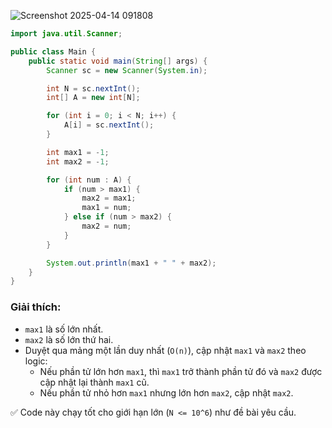 ![Screenshot 2025-04-14 091808](https://github.com/user-attachments/assets/5069e773-4522-462d-988e-b16a8cb1a424)


```java
import java.util.Scanner;

public class Main {
    public static void main(String[] args) {
        Scanner sc = new Scanner(System.in);

        int N = sc.nextInt();
        int[] A = new int[N];

        for (int i = 0; i < N; i++) {
            A[i] = sc.nextInt();
        }

        int max1 = -1;
        int max2 = -1;

        for (int num : A) {
            if (num > max1) {
                max2 = max1;
                max1 = num;
            } else if (num > max2) {
                max2 = num;
            }
        }

        System.out.println(max1 + " " + max2);
    }
}
```

### Giải thích:
- `max1` là số lớn nhất.
- `max2` là số lớn thứ hai.
- Duyệt qua mảng một lần duy nhất (`O(n)`), cập nhật `max1` và `max2` theo logic:
  - Nếu phần tử lớn hơn `max1`, thì `max1` trở thành phần tử đó và `max2` được cập nhật lại thành `max1` cũ.
  - Nếu phần tử nhỏ hơn `max1` nhưng lớn hơn `max2`, cập nhật `max2`.

✅ Code này chạy tốt cho giới hạn lớn (`N <= 10^6`) như đề bài yêu cầu.
